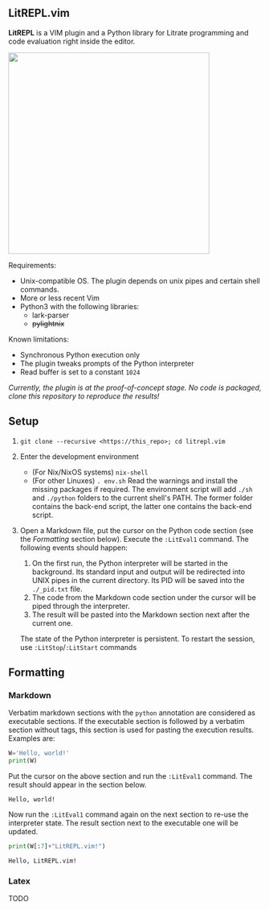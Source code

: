 LitREPL.vim
------------

**LitREPL** is a VIM plugin and a Python library for Litrate programming and
code evaluation right inside the editor.

<img src="./demo.gif" width="400"/>

Requirements:

* Unix-compatible OS. The plugin depends on unix pipes and certain shell commands.
* More or less recent Vim
* Python3 with the following libraries:
  - lark-parser
  - ~~pylightnix~~

Known limitations:

* Synchronous Python execution only
* The plugin tweaks prompts of the Python interpreter
* Read buffer is set to a constant `1024`

_Currently, the plugin is at the proof-of-concept stage. No code is packaged,
clone this repository to reproduce the results!_

Setup
-----

1. `git clone --recursive <https://this_repo>; cd litrepl.vim`
2. Enter the development environment
   * (For Nix/NixOS systems) `nix-shell`
   * (For other Linuxes) `. env.sh`
   Read the warnings and install the missing packages if required. The
   environment script will add `./sh` and `./python` folders to the current
   shell's PATH.  The former folder contains the back-end script, the latter one
   contains the back-end script.
3. Open a Markdown file, put the cursor on the Python code section (see the
   *Formatting* section below). Execute the `:LitEval1` command. The following
   events should happen:
   1. On the first run, the Python interpreter will be started in the
      background. Its standard input and output will be redirected into UNIX
      pipes in the current directory. Its PID will be saved into the
      `./_pid.txt` file.
   2. The code from the Markdown code section under the cursor will be piped
      through the interpreter.
   3. The result will be pasted into the Markdown section next after the current
      one.

   The state of the Python interpreter is persistent. To restart the session,
   use `:LitStop`/`:LitStart` commands

Formatting
----------

### Markdown

Verbatim markdown sections with the `python` annotation are considered as
executable sections. If the executable section is followed by a verbatim section
without tags, this section is used for pasting the execution results. Examples
are:

```python
W='Hello, world!'
print(W)
```

Put the cursor on the above section and run the `:LitEval1` command. The result
should appear in the section below.

```
Hello, world!
```

Now run the `:LitEval1` command again on the next section to re-use the
interpreter state. The result section next to the executable one will be
updated.

```python
print(W[:7]+"LitREPL.vim!")
```

```
Hello, LitREPL.vim!
```

### Latex

TODO

